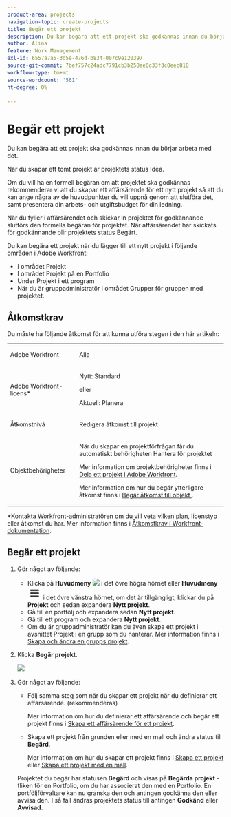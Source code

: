 ```yaml
---
product-area: projects
navigation-topic: create-projects
title: Begär ett projekt
description: Du kan begära att ett projekt ska godkännas innan du börjar arbeta med det. Vi rekommenderar att du skapar ett affärsärende för ett nytt projekt så att du kan ge en översikt över några av de huvudpunkter du vill uppnå genom att slutföra det, samt presentera budgeten för arbetet och utgifterna för din ledning. När du fyller i affärsärendet och skickar in projektet för godkännande slutförs den formella begäran för projektet. När affärsärendet har skickats för godkännande blir projektets status Begärt.
author: Alina
feature: Work Management
exl-id: 6557a7a5-3d5e-476d-b834-007c9e120397
source-git-commit: 7bef757c24adc7791cb3b258ae6c33f3c0eec818
workflow-type: tm+mt
source-wordcount: '561'
ht-degree: 0%

---
```


# Begär ett projekt

<!--Audited: April 2024-->

Du kan begära att ett projekt ska godkännas innan du börjar arbeta med det.

När du skapar ett tomt projekt är projektets status Idea.

Om du vill ha en formell begäran om att projektet ska godkännas rekommenderar vi att du skapar ett affärsärende för ett nytt projekt så att du kan ange några av de huvudpunkter du vill uppnå genom att slutföra det, samt presentera din arbets- och utgiftsbudget för din ledning.

När du fyller i affärsärendet och skickar in projektet för godkännande slutförs den formella begäran för projektet. När affärsärendet har skickats för godkännande blir projektets status Begärt.

Du kan begära ett projekt när du lägger till ett nytt projekt i följande områden i Adobe Workfront:

* I området Projekt
* I området Projekt på en Portfolio
* Under Projekt i ett program
* När du är gruppadministratör i området Grupper för gruppen med projektet.

## Åtkomstkrav

Du måste ha följande åtkomst för att kunna utföra stegen i den här artikeln:

<table style="table-layout:auto"> 
 <col> 
 <col> 
 <tbody> 
  <tr> 
   <td role="rowheader">Adobe Workfront</td> 
   <td> <p>Alla</p> </td> 
  </tr> 
  <tr> 
   <td role="rowheader"> <p role="rowheader">Adobe Workfront-licens*</p> </td> 
   <td> <p>Nytt: Standard </p>
   eller
   <p>Aktuell: Planera </p>
   </td> 
  </tr> 
  <tr> 
   <td role="rowheader">Åtkomstnivå</td> 
   <td> <p>Redigera åtkomst till projekt</p> </td> 
  </tr> 
  <tr> 
   <td role="rowheader">Objektbehörigheter</td> 
   <td> <p>När du skapar en projektförfrågan får du automatiskt behörigheten Hantera för projektet </p> <p> Mer information om projektbehörigheter finns i <a href="../../../workfront-basics/grant-and-request-access-to-objects/share-a-project.md" class="MCXref xref">Dela ett projekt i Adobe Workfront</a>.</p> <p>Mer information om hur du begär ytterligare åtkomst finns i <a href="../../../workfront-basics/grant-and-request-access-to-objects/request-access.md" class="MCXref xref">Begär åtkomst till objekt </a>.</p> </td> 
  </tr> 
 </tbody> 
</table>

*Kontakta Workfront-administratören om du vill veta vilken plan, licenstyp eller åtkomst du har. Mer information finns i [Åtkomstkrav i Workfront-dokumentation](/help/quicksilver/administration-and-setup/add-users/access-levels-and-object-permissions/access-level-requirements-in-documentation.md).

## Begär ett projekt

1. Gör något av följande:

   * Klicka på **Huvudmeny** ![](assets/main-menu-icon.png) i det övre högra hörnet eller **Huvudmeny** ![](assets/lines-main-menu.png) i det övre vänstra hörnet, om det är tillgängligt, klickar du på **Projekt** och sedan expandera **Nytt projekt**.
   * Gå till en portfölj och expandera sedan **Nytt projekt**.
   * Gå till ett program och expandera **Nytt projekt**.
   * Om du är gruppadministratör kan du även skapa ett projekt i avsnittet Projekt i en grupp som du hanterar. Mer information finns i [Skapa och ändra en grupps projekt](../../../administration-and-setup/manage-groups/work-with-group-objects/create-and-modify-a-groups-projects.md).

1. Klicka **Begär projekt**.

   ![](assets/new-project-dropdown-nwe-350x358.png)

1. Gör något av följande:

   * Följ samma steg som när du skapar ett projekt när du definierar ett affärsärende. (rekommenderas)

     Mer information om hur du definierar ett affärsärende och begär ett projekt finns i [Skapa ett affärsärende för ett projekt](../../../manage-work/projects/define-a-business-case/create-business-case.md).

   * Skapa ett projekt från grunden eller med en mall och ändra status till **Begärd**.

     Mer information om hur du skapar ett projekt finns i [Skapa ett projekt](../../../manage-work/projects/create-projects/create-project.md) eller [Skapa ett projekt med en mall](../../../manage-work/projects/create-projects/create-project-from-template.md).

   Projektet du begär har statusen **Begärd** och visas på **Begärda projekt** -fliken för en Portfolio, om du har associerat den med en Portfolio. En portföljförvaltare kan nu granska den och antingen godkänna den eller avvisa den. I så fall ändras projektets status till antingen **Godkänd** eller **Avvisad**.
